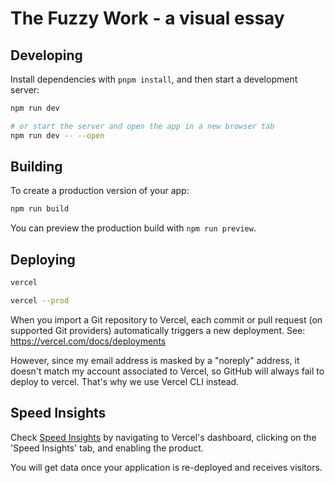 
# The Fuzzy Work - a visual essay



## Developing

Install dependencies with `pnpm install`, and then start a development server:

```bash
npm run dev

# or start the server and open the app in a new browser tab
npm run dev -- --open
```

## Building

To create a production version of your app:

```bash
npm run build
```

You can preview the production build with `npm run preview`.


## Deploying

```bash
vercel

vercel --prod
```

When you import a Git repository to Vercel, each commit or pull request (on supported Git providers) automatically triggers a new deployment. See: https://vercel.com/docs/deployments

However, since my email address is masked by a "noreply" address, it doesn't match my account associated to Vercel, so GitHub will always fail to deploy to vercel. That's why we use Vercel CLI instead.


## Speed Insights

Check [Speed Insights](https://vercel.com/docs/concepts/speed-insights) by navigating to Vercel's dashboard, clicking on the 'Speed Insights' tab, and enabling the product.

You will get data once your application is re-deployed and receives visitors.
